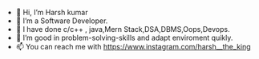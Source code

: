- 👋 Hi, I’m Harsh kumar 
- 👀 I’m a Software Developer.
- 🌱 I have done c/c++ , java,Mern Stack,DSA,DBMS,Oops,Devops.
- 💞️ I’m good in problem-solving-skills and adapt enviroment quikly.
- 📫 You can reach me with https://www.instagram.com/harsh__the_king

<!---
harshkr-cs/harshkr-cs is a ✨ special ✨ repository because its `README.md` (this file) appears on your GitHub profile.
You can click the Preview link to take a look at your changes.
--->
